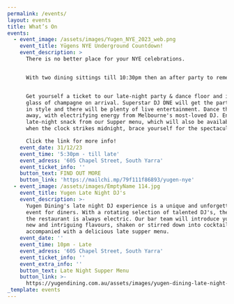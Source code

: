 ```yaml
---
permalink: /events/
layout: events
title: What’s On
events:
  - event_image: /assets/images/Yugen_NYE_2023_web.png
    event_title: Yūgens NYE Underground Countdown!
    event_description: >
      There is no better place for your NYE celebrations.


      With two dining sittings till 10:30pm then an after party to remember.


      Get yourself a ticket to our late-night party & dance floor and includes a
      glass of champagne on arrival. Superstar DJ DNE will get the party started
      in style and there will be plenty of live entertainment. Dance the night
      away, with electrifying energy from Melbourne's most-loved DJ. Enjoy a
      late-night snack from our Supper menu, which will also be available. And
      when the clock strikes midnight, brace yourself for the spectacular. 

      Click the link for more info!
    event_date: 31/12/23
    event_time: '5:30pm - till late'
    event_adress: '605 Chapel Street, South Yarra'
    event_ticket_info: ''
    button_text: FIND OUT MORE
    button_link: 'https://mailchi.mp/79f111f86893/yugen-nye'
  - event_image: /assets/images/EmptyName 114.jpg
    event_title: Yugen Late Night DJ's
    event_description: >-
      Yugen Dining's late night DJ experience is a unique and unforgettable
      event for diners. With a rotating selection of talented DJ's, the vibe at
      the restaurant is always electric. Our bar team will introduce you to some
      new and intriguing flavours, shaken or stirred down into cocktails
      accompanied with a delicious late supper menu. 
    event_date: ''
    event_time: 10pm - Late
    event_adress: '605 Chapel Street, South Yarra'
    event_ticket_info: ''
    event_extra_info: ''
    button_text: Late Night Supper Menu
    button_link: >-
      https://yugendining.com.au/assets/images/yugen-dining-late-night-snack-menu-january-2023.pdf
_template: events
---
```


